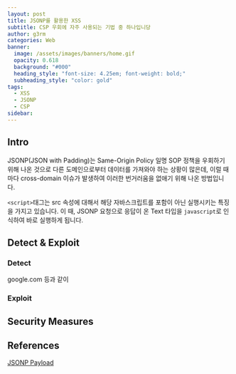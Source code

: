 ```yaml
---
layout: post
title: JSONP를 활용한 XSS
subtitle: CSP 우회에 자주 사용되는 기법 중 하나입니당
author: g3rm
categories: Web
banner:
  image: /assets/images/banners/home.gif
  opacity: 0.618
  background: "#000"
  heading_style: "font-size: 4.25em; font-weight: bold;"
  subheading_style: "color: gold"
tags:
  - XSS
  - JSONP
  - CSP
sidebar:
---
```

## Intro
JSONP(JSON with Padding)는 Same-Origin Policy 일명 SOP 정책을 우회하기 위해 나온 것으로 다른 도메인으로부터 데이터를 가져와야 하는 상황이 많은데, 이럴 때마다 cross-domain 이슈가 발생하여 이러한 번거러움을 없애기 위해 나온 방법입니다.

`<script>`태그는 src 속성에 대해서 해당 자바스크립트를 포함이 아닌 실행시키는 특징을 가지고 있습니다. 이 때, JSONP 요청으로 응답이 온 Text 타입을 `javascript`로 인식하여 바로 실행하게 됩니다.
## Detect & Exploit 
### Detect
google.com 등과 같이 

### Exploit

## Security Measures

## References
[JSONP Payload](https://github.com/zigoo0/JSONBee/blob/master/jsonp.txt)

